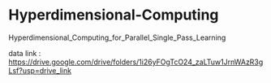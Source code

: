 # Hyperdimensional-Computing
Hyperdimensional_Computing_for_Parallel_Single_Pass_Learning

data link : https://drive.google.com/drive/folders/1i26yFOgTcO24_zaLTuw1JrnWAzR3gLsf?usp=drive_link
